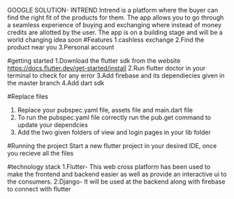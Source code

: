 GOOGLE SOLUTION- INTREND
Intrend is a platform where the buyer can find the right fit of the products for them. The app allows you to go through a seamless experience of buying and exchanging where instead of money credits are allotted by the user. The app is on a building stage and will be a world changing idea soon
#Features
1.cashless exchange
2.Find the product near you
3.Personal account 

#getting started
1.Download the flutter sdk from the website https://docs.flutter.dev/get-started/install
2.Run flutter doctor in your terminal to check for any error 
3.Add firebase and its dependiecies given in the master branch 
4.Add dart sdk 

#Replace files
1. Replace your pubspec.yaml file, assets file and main.dart file
2. To run the pubspec.yaml file correctly run the pub.get command to update your dependcies
3. Add the two given folders of view and login pages in your lib folder

#Running the project
Start a new flutter project in your desired IDE, once you recieve all the files 

#technology stack
1.Flutter- This web cross platform has been used to make the frontend and backend easier as well as provide an interactive ui to the consumers.
2.Django- It will be used at the backend along with firebase to connect with flutter 
